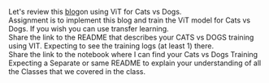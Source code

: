 Let's review this [blog](https://analyticsindiamag.com/hands-on-vision-transformers-with-pytorch/)on using ViT for Cats vs Dogs.</br>
Assignment is to implement this blog and train the ViT model for Cats vs Dogs. If you wish you can use transfer learning. </br>
Share the link to the README that describes your CATS vs DOGS training using VIT. Expecting to see the training logs (at least 1) there.  </br>
Share the link to the notebook where I can find your Cats vs Dogs Training</br>
Expecting a Separate or same README to explain your understanding of all the Classes that we covered in the class. </br>
